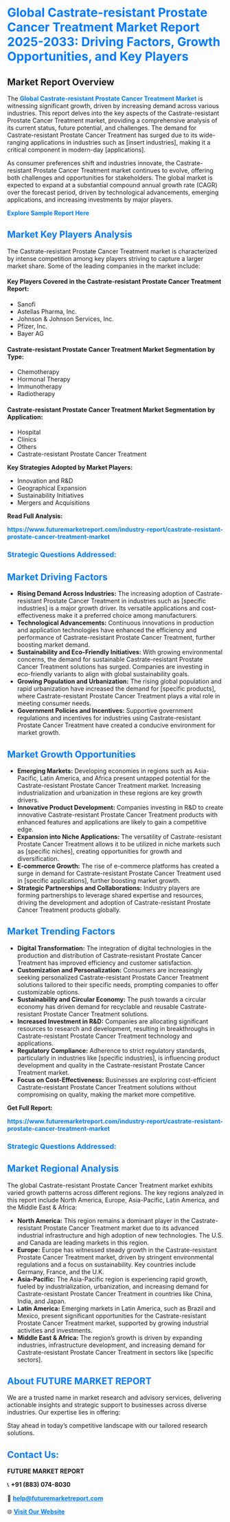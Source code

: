 <h1 style="color: #007BFF;">Global Castrate-resistant Prostate Cancer Treatment Market Report 2025-2033: Driving Factors, Growth Opportunities, and Key Players</h1>

<section id="overview">
<h2>Market Report Overview</h2>
<p>The <a href="https://www.futuremarketreport.com/industry-report/castrate-resistant-prostate-cancer-treatment-market" style="color: #007BFF; text-decoration: none;"><strong>Global Castrate-resistant Prostate Cancer Treatment Market</strong></a> is witnessing significant growth, driven by increasing demand across various industries. This report delves into the key aspects of the Castrate-resistant Prostate Cancer Treatment market, providing a comprehensive analysis of its current status, future potential, and challenges. The demand for Castrate-resistant Prostate Cancer Treatment has surged due to its wide-ranging applications in industries such as [insert industries], making it a critical component in modern-day [applications].</p>
<p>As consumer preferences shift and industries innovate, the Castrate-resistant Prostate Cancer Treatment market continues to evolve, offering both challenges and opportunities for stakeholders. The global market is expected to expand at a substantial compound annual growth rate (CAGR) over the forecast period, driven by technological advancements, emerging applications, and increasing investments by major players.</p>
</section>

<section id="overview">
<p><a href="https://www.futuremarketreport.com/request-sample/reportId=112711" style="color: #007BFF; text-decoration: none;"><strong>Explore Sample Report Here</strong></a></p>
</section>

<section id="key-players">
<h2 style="color: #007BFF;">Market Key Players Analysis</h2>
<p>The Castrate-resistant Prostate Cancer Treatment market is characterized by intense competition among key players striving to capture a larger market share. Some of the leading companies in the market include:</p>
<h4>Key Players Covered in the Castrate-resistant Prostate Cancer Treatment Report:</h4>
<ul><li>Sanofi</li><li>Astellas Pharma, Inc.</li><li>Johnson &amp; Johnson Services, Inc.</li><li>Pfizer, Inc.</li><li>Bayer AG</li></ul>
<h4>Castrate-resistant Prostate Cancer Treatment Market Segmentation by Type:</h4>
<ul><li>Chemotherapy</li><li>Hormonal Therapy</li><li>Immunotherapy</li><li>Radiotherapy</li></ul>

<h4>Castrate-resistant Prostate Cancer Treatment Market Segmentation by Application:</h4>
<ul><li>Hospital</li><li>Clinics</li><li>Others</li><li>Castrate-resistant Prostate Cancer Treatment</li></ul>
<p><strong>Key Strategies Adopted by Market Players:</strong></p>
<ul>
<li>Innovation and R&D</li>
<li>Geographical Expansion</li>
<li>Sustainability Initiatives</li>
<li>Mergers and Acquisitions</li>
</ul>
</section>

<section>
<p><strong>Read Full Analysis: </strong></p><a href="https://www.futuremarketreport.com/industry-report/castrate-resistant-prostate-cancer-treatment-market" style="color: #007BFF; text-decoration: none;"><strong>https://www.futuremarketreport.com/industry-report/castrate-resistant-prostate-cancer-treatment-market</strong></a>
<h3 style="color: #007BFF;">Strategic Questions Addressed:</h3>
</section>

<section id="driving-factors">
<h2 style="color: #007BFF;">Market Driving Factors</h2>
<ul>
<li><strong>Rising Demand Across Industries:</strong> The increasing adoption of Castrate-resistant Prostate Cancer Treatment in industries such as [specific industries] is a major growth driver. Its versatile applications and cost-effectiveness make it a preferred choice among manufacturers.</li>
<li><strong>Technological Advancements:</strong> Continuous innovations in production and application technologies have enhanced the efficiency and performance of Castrate-resistant Prostate Cancer Treatment, further boosting market demand.</li>
<li><strong>Sustainability and Eco-Friendly Initiatives:</strong> With growing environmental concerns, the demand for sustainable Castrate-resistant Prostate Cancer Treatment solutions has surged. Companies are investing in eco-friendly variants to align with global sustainability goals.</li>
<li><strong>Growing Population and Urbanization:</strong> The rising global population and rapid urbanization have increased the demand for [specific products], where Castrate-resistant Prostate Cancer Treatment plays a vital role in meeting consumer needs.</li>
<li><strong>Government Policies and Incentives:</strong> Supportive government regulations and incentives for industries using Castrate-resistant Prostate Cancer Treatment have created a conducive environment for market growth.</li>
</ul>
</section>

<section id="growth-opportunities">
<h2 style="color: #007BFF;">Market Growth Opportunities</h2>
<ul>
<li><strong>Emerging Markets:</strong> Developing economies in regions such as Asia-Pacific, Latin America, and Africa present untapped potential for the Castrate-resistant Prostate Cancer Treatment market. Increasing industrialization and urbanization in these regions are key growth drivers.</li>
<li><strong>Innovative Product Development:</strong> Companies investing in R&D to create innovative Castrate-resistant Prostate Cancer Treatment products with enhanced features and applications are likely to gain a competitive edge.</li>
<li><strong>Expansion into Niche Applications:</strong> The versatility of Castrate-resistant Prostate Cancer Treatment allows it to be utilized in niche markets such as [specific niches], creating opportunities for growth and diversification.</li>
<li><strong>E-commerce Growth:</strong> The rise of e-commerce platforms has created a surge in demand for Castrate-resistant Prostate Cancer Treatment used in [specific applications], further boosting market growth.</li>
<li><strong>Strategic Partnerships and Collaborations:</strong> Industry players are forming partnerships to leverage shared expertise and resources, driving the development and adoption of Castrate-resistant Prostate Cancer Treatment products globally.</li>
</ul>
</section>

<section id="trending-factors">
<h2 style="color: #007BFF;">Market Trending Factors</h2>
<ul>
<li><strong>Digital Transformation:</strong> The integration of digital technologies in the production and distribution of Castrate-resistant Prostate Cancer Treatment has improved efficiency and customer satisfaction.</li>
<li><strong>Customization and Personalization:</strong> Consumers are increasingly seeking personalized Castrate-resistant Prostate Cancer Treatment solutions tailored to their specific needs, prompting companies to offer customizable options.</li>
<li><strong>Sustainability and Circular Economy:</strong> The push towards a circular economy has driven demand for recyclable and reusable Castrate-resistant Prostate Cancer Treatment solutions.</li>
<li><strong>Increased Investment in R&D:</strong> Companies are allocating significant resources to research and development, resulting in breakthroughs in Castrate-resistant Prostate Cancer Treatment technology and applications.</li>
<li><strong>Regulatory Compliance:</strong> Adherence to strict regulatory standards, particularly in industries like [specific industries], is influencing product development and quality in the Castrate-resistant Prostate Cancer Treatment market.</li>
<li><strong>Focus on Cost-Effectiveness:</strong> Businesses are exploring cost-efficient Castrate-resistant Prostate Cancer Treatment solutions without compromising on quality, making the market more competitive.</li>
</ul>
</section>

<section>
<p><strong>Get Full Report: </strong></p><a href="https://www.futuremarketreport.com/industry-report/castrate-resistant-prostate-cancer-treatment-market" style="color: #007BFF; text-decoration: none;"><strong>https://www.futuremarketreport.com/industry-report/castrate-resistant-prostate-cancer-treatment-market</strong></a>
<h3 style="color: #007BFF;">Strategic Questions Addressed:</h3>
</section>


<section id="regional-analysis">
<h2 style="color: #007BFF;">Market Regional Analysis</h2>
<p>The global Castrate-resistant Prostate Cancer Treatment market exhibits varied growth patterns across different regions. The key regions analyzed in this report include North America, Europe, Asia-Pacific, Latin America, and the Middle East & Africa:</p>
<ul>
<li><strong>North America:</strong> This region remains a dominant player in the Castrate-resistant Prostate Cancer Treatment market due to its advanced industrial infrastructure and high adoption of new technologies. The U.S. and Canada are leading markets in this region.</li>
<li><strong>Europe:</strong> Europe has witnessed steady growth in the Castrate-resistant Prostate Cancer Treatment market, driven by stringent environmental regulations and a focus on sustainability. Key countries include Germany, France, and the U.K.</li>
<li><strong>Asia-Pacific:</strong> The Asia-Pacific region is experiencing rapid growth, fueled by industrialization, urbanization, and increasing demand for Castrate-resistant Prostate Cancer Treatment in countries like China, India, and Japan.</li>
<li><strong>Latin America:</strong> Emerging markets in Latin America, such as Brazil and Mexico, present significant opportunities for the Castrate-resistant Prostate Cancer Treatment market, supported by growing industrial activities and investments.</li>
<li><strong>Middle East & Africa:</strong> The region’s growth is driven by expanding industries, infrastructure development, and increasing demand for Castrate-resistant Prostate Cancer Treatment in sectors like [specific sectors].</li>
</ul>
</section>

<footer>
<h2 style="color: #007BFF;">About FUTURE MARKET REPORT</h2>
<p>We are a trusted name in market research and advisory services, delivering actionable insights and strategic support to businesses across diverse industries. Our expertise lies in offering:</p>

<p>Stay ahead in today’s competitive landscape with our tailored research solutions.</p>

<h2 style="color: #007BFF;">Contact Us:</h2>
<p><strong>FUTURE MARKET REPORT</strong></p>
<p>📞 <strong>+91 (883) 074-8030</strong></p>
<p>📧 <strong><a href="mailto:help@futuremarketreport.com" style="color: #007BFF;">help@futuremarketreport.com</a></strong></p>
<p>🌐 <strong><a href="https://www.futuremarketreport.com/" style="color: #007BFF;">Visit Our Website</a></strong></p>
</footer>